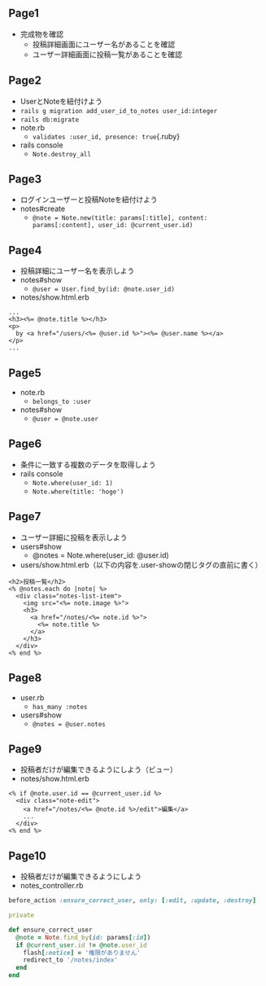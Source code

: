 ## Page1
* 完成物を確認
  * 投稿詳細画面にユーザー名があることを確認
  * ユーザー詳細画面に投稿一覧があることを確認
  
## Page2
* UserとNoteを紐付けよう
* `rails g migration add_user_id_to_notes user_id:integer`
* `rails db:migrate`
* note.rb
  * `validates :user_id, presence: true`{.ruby}
* rails console
  * `Note.destroy_all`

## Page3
* ログインユーザーと投稿Noteを紐付けよう
* notes#create
  * `@note = Note.new(title: params[:title], content: params[:content], user_id: @current_user.id)`

## Page4
* 投稿詳細にユーザー名を表示しよう
* notes#show
  * `@user = User.find_by(id: @note.user_id)`
* notes/show.html.erb
```erb
...
<h3><%= @note.title %></h3>
<p>
  by <a href="/users/<%= @user.id %>"><%= @user.name %></a>
</p>
...
```
## Page5
* note.rb
  * `belongs_to :user`
* notes#show
  * `@user = @note.user`

## Page6
* 条件に一致する複数のデータを取得しよう
* rails console
  * `Note.where(user_id: 1)`
  * `Note.where(title: 'hoge')`

## Page7
* ユーザー詳細に投稿を表示しよう
* users#show
  * @notes = Note.where(user_id: @user.id)
* users/show.html.erb（以下の内容を.user-showの閉じタグの直前に書く）
```erb
<h2>投稿一覧</h2>
<% @notes.each do |note| %>
  <div class="notes-list-item">
    <img src="<%= note.image %>">
    <h3>
      <a href="/notes/<%= note.id %>">
        <%= note.title %>
      </a>
    </h3>
  </div>
<% end %>
```
## Page8
* user.rb
  * `has_many :notes`
* users#show
  * `@notes = @user.notes`
  
## Page9
* 投稿者だけが編集できるようにしよう（ビュー）
* notes/show.html.erb
```erb
<% if @note.user.id == @current_user.id %>
  <div class="note-edit">
    <a href="/notes/<%= @note.id %>/edit">編集</a>
    ...
  </div>
<% end %>
```

## Page10
* 投稿者だけが編集できるようにしよう
* notes_controller.rb
```rb
before_action :ensure_correct_user, only: [:edit, :update, :destroy]

private

def ensure_correct_user
  @note = Note.find_by(id: params[:id])
  if @current_user.id != @note.user_id
    flash[:notice] = '権限がありません'
    redirect_to '/notes/index'
  end
end
```
